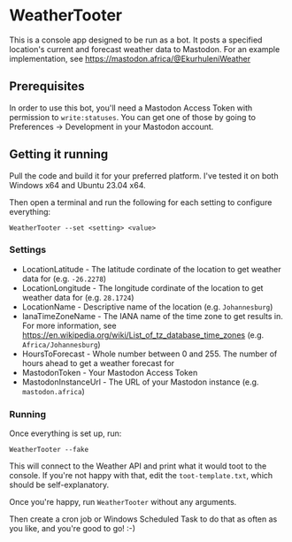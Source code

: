# WeatherTooter

This is a console app designed to be run as a bot. It posts a specified location's current and forecast weather data to Mastodon. For an example implementation, see https://mastodon.africa/@EkurhuleniWeather

## Prerequisites

In order to use this bot, you'll need a Mastodon Access Token with permission to <code>write:statuses</code>. You can get one of those by going to Preferences -> Development in your Mastodon account.

## Getting it running

Pull the code and build it for your preferred platform. I've tested it on both Windows x64 and Ubuntu 23.04 x64.

Then open a terminal and run the following for each setting to configure everything:

<code>WeatherTooter --set &lt;setting&gt; &lt;value&gt;</code>

### Settings

* LocationLatitude - The latitude cordinate of the location to get weather data for (e.g. <code>-26.2278</code>)
* LocationLongitude - The longitude cordinate of the location to get weather data for (e.g. <code>28.1724</code>)
* LocationName - Descriptive name of the location (e.g. <code>Johannesburg</code>)
* IanaTimeZoneName - The IANA name of the time zone to get results in. For more information, see https://en.wikipedia.org/wiki/List_of_tz_database_time_zones (e.g. <code>Africa/Johannesburg</code>)
* HoursToForecast - Whole number between 0 and 255. The number of hours ahead to get a weather forecast for
* MastodonToken - Your Mastodon Access Token
* MastodonInstanceUrl - The URL of your Mastodon instance (e.g. <code>mastodon.africa</code>)

### Running

Once everything is set up, run:

<code>WeatherTooter --fake</code>

This will connect to the Weather API and print what it would toot to the console. If you're not happy with that, edit the <code>toot-template.txt</code>, which should be self-explanatory.

Once you're happy, run <code>WeatherTooter</code> without any arguments.

Then create a cron job or Windows Scheduled Task to do that as often as you like, and you're good to go! :-)
